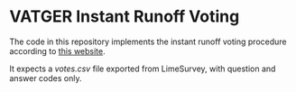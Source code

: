 # VATGER Instant Runoff Voting
The code in this repository implements the instant runoff voting procedure according to [this website](https://web.archive.org/web/20230220134438/https://www.cs.utexas.edu/users/moore/acl2/manuals/current/manual/index-seo.php/IRV____INSTANT-RUNOFF-VOTING?path=3389/2949/3968).


It expects a *votes.csv* file exported from LimeSurvey, with question and answer codes only.
